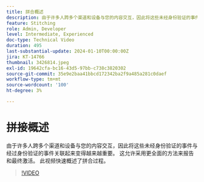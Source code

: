 ```yaml
---
title: 拼合概述
description: 由于许多人跨多个渠道和设备与您的内容交互，因此将这些未经身份验证的事件与经过身份验证的事件关联起来变得越来越重要。 这允许采用更全面的方法来报告和最终激活。 此视频快速概述了拼合过程。
feature: Stitching
role: Admin, Developer
level: Intermediate, Experienced
doc-type: Technical Video
duration: 495
last-substantial-update: 2024-01-10T00:00:00Z
jira: KT-14766
thumbnail: 3426814.jpeg
exl-id: 19642cfa-bc16-43d5-97bb-c738c3820302
source-git-commit: 35e9e2baa41bbcd172342ba2f9a485a281c0daef
workflow-type: tm+mt
source-wordcount: '100'
ht-degree: 3%

---
```


# 拼接概述

由于许多人跨多个渠道和设备与您的内容交互，因此将这些未经身份验证的事件与经过身份验证的事件关联起来变得越来越重要。 这允许采用更全面的方法来报告和最终激活。 此视频快速概述了拼合过程。

>[!VIDEO](https://video.tv.adobe.com/v/3452557/?learn=on&captions=chi_hans)
